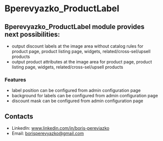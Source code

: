 # Bperevyazko_ProductLabel

## Bperevyazko_ProductLabel module provides next possibilities:
- output discount labels at the image area without catalog rules for product page, product listing page, widgets, related/cross-sel/upsell products
- output product attributes at the image area  for product page, product listing page, widgets, related/cross-sel/upsell products

### Features
 - label position can be configured from admin configuration page
 - background for labels can be configured from admin configuration page
 - discount mask can be configured from admin configuration page


## Contacts
 - LinkedIn: www.linkedin.com/in/boris-pereviazko
 - Email: borisperevyazko@gmail.com

